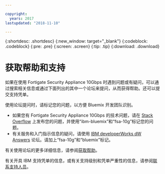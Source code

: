 ```yaml
---

copyright:
  years: 2017
lastupdated: "2018-11-10"

---
```


{:shortdesc: .shortdesc}
{:new_window: target="_blank"}
{:codeblock: .codeblock}
{:pre: .pre}
{:screen: .screen}
{:tip: .tip}
{:download: .download}

# 获取帮助和支持

如果在使用 Fortigate Security Appliance 10Gbps 时遇到问题或有疑问，可以通过搜索相关信息或通过下面列出的其中一个论坛来提问，从而获得帮助。还可以提交支持凭单。

使用论坛提问时，请标记您的问题，以方便 Bluemix 开发团队识别。

* 如果您有 Fortigate Security Appliance 10Gbps 的技术问题，请在 [Stack Overflow](https://stackoverflow.com/search?q=fsa-10g+ibm-bluemix) 上发布您的问题，并使用“ibm-bluemix”和“fsa-10g”标记您的问题。
* 有关服务和入门指示信息的疑问，请使用 [IBM developerWorks dW Answers](https://developer.ibm.com/answers/topics/fsa-10g.html?smartspace=bluemix) 论坛。请加上“fsa-10g”和“bluemix”标记。

有关使用论坛的更多详细信息，请参阅[获取帮助](../../../support/index.html#getting-help)。

有关开具 IBM 支持凭单的信息，或有关支持级别和凭单严重性的信息，请参阅[联系支持人员](../../../support/index.html#contacting-support)。
